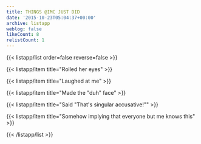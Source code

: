 ```yaml
---
title: THINGS @IMC JUST DID
date: '2015-10-23T05:04:37+00:00'
archive: listapp
weblog: false
likeCount: 8
relistCount: 1
---
```



{{< listapp/list order=false reverse=false >}}

   {{< listapp/item title="Rolled her eyes" >}}

   {{< listapp/item title="Laughed at me" >}}

   {{< listapp/item title="Made the \"duh\" face" >}}

   {{< listapp/item title="Said \"That's singular accusative!\"" >}}

   {{< listapp/item title="Somehow implying that everyone but me knows this" >}}

{{< /listapp/list >}}
